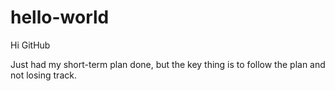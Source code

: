 # hello-world
Hi GitHub

Just had my short-term plan done, but the key thing is to follow the plan and not losing track.

